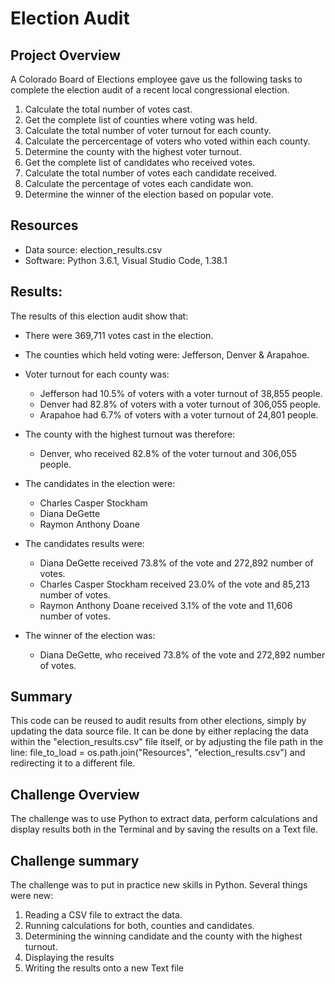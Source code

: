 # Election Audit

## Project Overview
A Colorado Board of Elections employee gave us the following tasks to complete the election audit of a recent local congressional election.

1. Calculate the total number of votes cast.
2. Get the complete list of counties where voting was held.
3. Calculate the total number of voter turnout for each county.
4. Calculate the percercentage of voters who voted within each county.
5. Determine the county with the highest voter turnout.
6. Get the complete list of candidates who received votes.
7. Calculate the total number of votes each candidate received.
8. Calculate the percentage of votes each candidate won.
9. Determine the winner of the election based on popular vote.

## Resources
- Data source: election_results.csv
- Software: Python 3.6.1, Visual Studio Code, 1.38.1

## Results:
The results of this election audit show that:
- There were 369,711 votes cast in the election.

- The counties which held voting were: Jefferson, Denver & Arapahoe.
- Voter turnout for each county was:
  - Jefferson had 10.5% of voters with a voter turnout of 38,855 people.
  - Denver had 82.8% of voters with a voter turnout of 306,055 people.
  - Arapahoe had 6.7% of voters with a voter turnout of 24,801 people.
- The county with the highest turnout was therefore:
  - Denver, who received 82.8% of the voter turnout and 306,055 people.

- The candidates in the election were:
  - Charles Casper Stockham
  - Diana DeGette
  - Raymon Anthony Doane
- The candidates results were:
  - Diana DeGette received 73.8% of the vote and 272,892 number of votes.
  - Charles Casper Stockham received 23.0% of the vote and 85,213 number of votes.
  - Raymon Anthony Doane received 3.1% of the vote and 11,606 number of votes.
- The winner of the election was:
  - Diana DeGette, who received 73.8% of the vote and 272,892 number of votes.

## Summary
This code can be reused to audit results from other elections, simply by updating the data source file. It can be done by either replacing the data within the "election_results.csv" file itself, or by adjusting the file path in the line: file_to_load = os.path.join("Resources", "election_results.csv") and redirecting it to a different file.

## Challenge Overview
The challenge was to use Python to extract data, perform calculations and display results both in the Terminal and by saving the results on a Text file.

## Challenge summary
The challenge was to put in practice new skills in Python. Several things were new:
  1. Reading a CSV file to extract the data.
  2. Running calculations for both, counties and candidates.
  3. Determining the winning candidate and the county with the highest turnout.
  4. Displaying the results  
  5. Writing the results onto a new Text file
